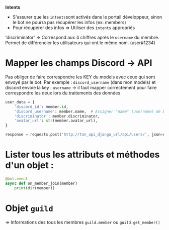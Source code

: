 **Intents**

- S'assurer que les `intents`sont activés dans le portail développeur, sinon le bot ne pourra pas récupérer les infos (ex: members)
- Pour récupérer des infos => Utiliser des `intents` appropriés


'discriminator' => Correspond aux 4 chiffres après le `username` du membre. 
Permet de différencier les utilisateurs qui ont le même nom. (user#1234)


# Mapper les champs Discord -> API
Pas obliger de faire correspondre les KEY du models avec ceux qui sont envoyé par le bot. 
Par exemple :   `discord_username` (dans mon models) et discord envoie la key : `username`
                -> il faut mapper correctement pour faire correspondre les deux lors du traitements des données

```python
user_data = {
    'discord_id': member.id,
    'discord_username': member.name,  # Assigner "name" (username) de Discord au champ "discord_username"
    'discriminator': member.discriminator,
    'avatar_url': str(member.avatar_url),
}

response = requests.post('http://ton_api_django_url/api/users/', json=user_data)
```

# Lister tous les attributs et méthodes d'un objet : 

```python
@bot.event
async def on_member_join(member)
    print(dir(member))
```


# Objet `guild`
=> Informations des tous les membres `guild.member` ou `guild.get_member()`